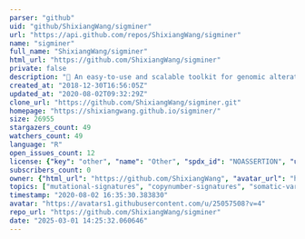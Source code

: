```yaml
---
parser: "github"
uid: "github/ShixiangWang/sigminer"
url: "https://api.github.com/repos/ShixiangWang/sigminer"
name: "sigminer"
full_name: "ShixiangWang/sigminer"
html_url: "https://github.com/ShixiangWang/sigminer"
private: false
description: "🌲 An easy-to-use and scalable toolkit for genomic alteration (mutational) signature analysis and visualization in R"
created_at: "2018-12-30T16:56:05Z"
updated_at: "2020-08-02T09:32:29Z"
clone_url: "https://github.com/ShixiangWang/sigminer.git"
homepage: "https://shixiangwang.github.io/sigminer/"
size: 26955
stargazers_count: 49
watchers_count: 49
language: "R"
open_issues_count: 12
license: {"key": "other", "name": "Other", "spdx_id": "NOASSERTION", "url": null, "node_id": "MDc6TGljZW5zZTA="}
subscribers_count: 0
owner: {"html_url": "https://github.com/ShixiangWang", "avatar_url": "https://avatars1.githubusercontent.com/u/25057508?v=4", "login": "ShixiangWang", "type": "User"}
topics: ["mutational-signatures", "copynumber-signatures", "somatic-variants", "somatic-mutations", "cosmic-signatures", "signature-extraction", "nmf", "nmf-extraction", "bayesian-nmf", "bioinformatics", "r", "cancer-research", "visualization", "sbs", "dbs", "indel", "cnv", "easy-to-use"]
timestamp: "2020-08-02 16:35:30.383830"
avatar: "https://avatars1.githubusercontent.com/u/25057508?v=4"
repo_url: "https://github.com/ShixiangWang/sigminer"
date: "2025-03-01 14:25:32.060646"
---
```

